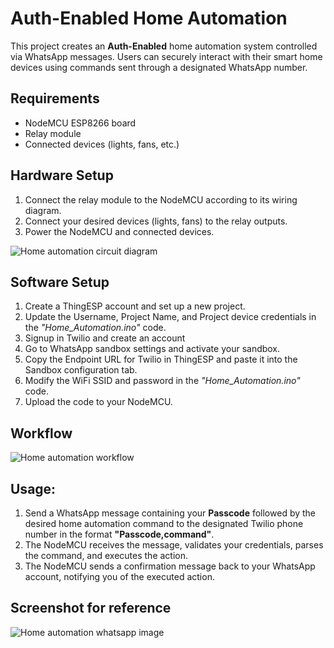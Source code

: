 # Auth-Enabled Home Automation

This project creates an **Auth-Enabled** home automation system controlled via WhatsApp messages. Users can securely interact with their smart home devices using commands sent through a designated WhatsApp number.

## Requirements

* NodeMCU ESP8266 board
* Relay module
* Connected devices (lights, fans, etc.)

## Hardware Setup

1. Connect the relay module to the NodeMCU according to its wiring diagram.
2. Connect your desired devices (lights, fans) to the relay outputs.
3. Power the NodeMCU and connected devices.

![Home automation circuit diagram](https://github.com/Bavadharini-G-S/Auth-Enabled-Home-Automation/assets/115529616/88c05ea8-49f6-4aa4-b03d-a1d4906b67a9)

## Software Setup

1. Create a ThingESP account and set up a new project.
2. Update the Username, Project Name, and Project device credentials in the _"Home_Automation.ino"_ code.
3. Signup in Twilio and create an account
4. Go to WhatsApp sandbox settings and activate your sandbox.
5. Copy the Endpoint URL for Twilio in ThingESP and paste it into the Sandbox configuration tab.
6. Modify the WiFi SSID and password in the _"Home_Automation.ino"_ code.
7. Upload the code to your NodeMCU.

## Workflow
![Home automation workflow](https://github.com/Bavadharini-G-S/Auth-Enabled-Home-Automation/assets/115529616/41f7b79c-9111-48bb-b5e6-63b52c45d760)


## Usage:

1. Send a WhatsApp message containing your **Passcode** followed by the desired home automation command to the designated Twilio phone number in the format **"Passcode,command"**.
2. The NodeMCU receives the message, validates your credentials, parses the command, and executes the action.
3. The NodeMCU sends a confirmation message back to your WhatsApp account, notifying you of the executed action.

## Screenshot for reference
![Home automation whatsapp image](https://github.com/Bavadharini-G-S/Auth-Enabled-Home-Automation/assets/115529616/2a55281f-25af-4814-bc90-8a1a329e9cef)


